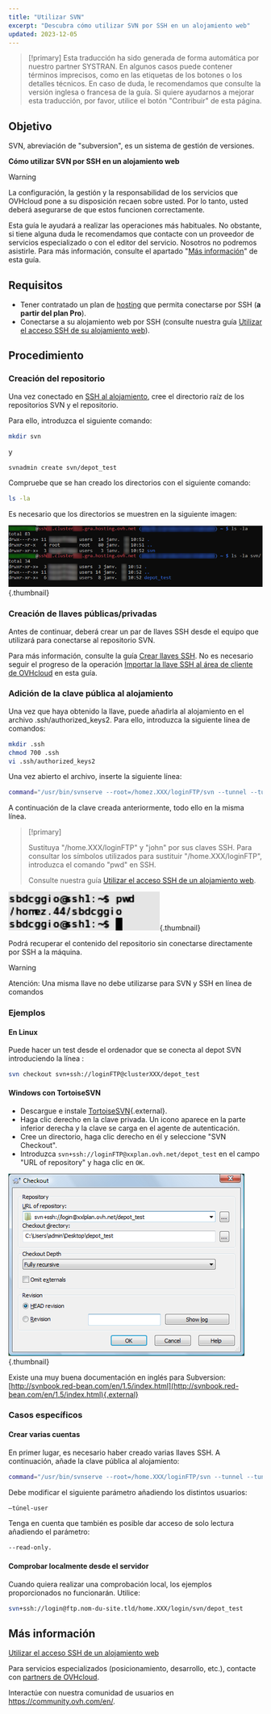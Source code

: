 ```yaml
---
title: "Utilizar SVN"
excerpt: "Descubra cómo utilizar SVN por SSH en un alojamiento web"
updated: 2023-12-05
---
```


> [!primary]
> Esta traducción ha sido generada de forma automática por nuestro partner SYSTRAN. En algunos casos puede contener términos imprecisos, como en las etiquetas de los botones o los detalles técnicos. En caso de duda, le recomendamos que consulte la versión inglesa o francesa de la guía. Si quiere ayudarnos a mejorar esta traducción, por favor, utilice el botón "Contribuir" de esta página.
> 

## Objetivo

SVN, abreviación de "subversion", es un sistema de gestión de versiones. 

**Cómo utilizar SVN por SSH en un alojamiento web**

> [!warning]
>
> La configuración, la gestión y la responsabilidad de los servicios que OVHcloud pone a su disposición recaen sobre usted. Por lo tanto, usted deberá asegurarse de que estos funcionen correctamente.
> 
> Esta guía le ayudará a realizar las operaciones más habituales. No obstante, si tiene alguna duda le recomendamos que contacte con un proveedor de servicios especializado o con el editor del servicio. Nosotros no podremos asistirle. Para más información, consulte el apartado "[Más información](#go-further)" de esta guía.
> 

## Requisitos

- Tener contratado un plan de [hosting](https://www.ovhcloud.com/es-es/web-hosting/) que permita conectarse por SSH (**a partir del plan Pro**).
- Conectarse a su alojamiento web por SSH (consulte nuestra guía [Utilizar el acceso SSH de su alojamiento web](/pages/web_cloud/web_hosting/ssh_on_webhosting)).

## Procedimiento

### Creación del repositorio

Una vez conectado en [SSH al alojamiento](/pages/web_cloud/web_hosting/ssh_on_webhosting), cree el directorio raíz de los repositorios SVN y el repositorio.

Para ello, introduzca el siguiente comando:

```bash
mkdir svn
```

y

```bash
svnadmin create svn/depot_test
```

Compruebe que se han creado los directorios con el siguiente comando:

```bash
ls -la
```

Es necesario que los directorios se muestren en la siguiente imagen:

![hosting](images/terminal-ls-la-svn.png){.thumbnail}

### Creación de llaves públicas/privadas

Antes de continuar, deberá crear un par de llaves SSH desde el equipo que utilizará para conectarse al repositorio SVN.

Para más información, consulte la guía [Crear llaves SSH](/pages/public_cloud/compute/public-cloud-first-steps#1-crear-claves-ssh). No es necesario seguir el progreso de la operación [Importar la llave SSH al área de cliente de OVHcloud](/pages/public_cloud/compute/public-cloud-first-steps#1-crear-claves-ssh/#importacion-de-una-clave-ssh-en-el-area-de-cliente-de-ovhcloud) en esta guía.

### Adición de la clave pública al alojamiento

Una vez que haya obtenido la llave, puede añadirla al alojamiento en el archivo .ssh/authorized_keys2. Para ello, introduzca la siguiente línea de comandos:

```bash
mkdir .ssh
chmod 700 .ssh
vi .ssh/authorized_keys2
```

Una vez abierto el archivo, inserte la siguiente línea:

```bash
command="/usr/bin/svnserve --root=/homez.XXX/loginFTP/svn --tunnel --tunnel-user=john",no-port-forwarding,no-agent-forwarding,no-X11-forwarding,no-pty
```

A continuación de la clave creada anteriormente, todo ello en la misma línea.

> [!primary]
>
> Sustituya "/home.XXX/loginFTP" y "john" por sus claves SSH.
> Para consultar los símbolos utilizados para sustituir "/home.XXX/loginFTP", introduzca el comando "pwd" en SSH.
>
> Consulte nuestra guía [Utilizar el acceso SSH de un alojamiento web](/pages/web_cloud/web_hosting/ssh_on_webhosting).
> 

![hosting](images/terminal-homez-folder.png){.thumbnail}

Podrá recuperar el contenido del repositorio sin conectarse directamente por SSH a la máquina.

> [!warning]
>
> Atención: Una misma llave no debe utilizarse para SVN y SSH en
> línea de comandos
> 

### Ejemplos

#### En Linux

Puede hacer un test desde el ordenador que se conecta al depot SVN introduciendo la línea :

```bash
svn checkout svn+ssh://loginFTP@clusterXXX/depot_test
```

#### Windows con TortoiseSVN

- Descargue e instale [TortoiseSVN](https://tortoisesvn.net/downloads.html){.external}.
- Haga clic derecho en la clave privada. Un icono aparece en la parte inferior derecha y la clave se carga en el agente de autenticación.
- Cree un directorio, haga clic derecho en él y seleccione "SVN Checkout". 
- Introduzca `svn+ssh://loginFTP@xxplan.ovh.net/depot_test` en el campo "URL of repository" y haga clic en `OK`.

![hosting](images/checkout.png){.thumbnail}

Existe una muy buena documentación en inglés para Subversion: [http://svnbook.red-bean.com/en/1.5/index.html](http://svnbook.red-bean.com/en/1.5/index.html){.external}

### Casos específicos

#### Crear varias cuentas

En primer lugar, es necesario haber creado varias llaves SSH. A continuación, añade la clave pública al alojamiento:

```bash
command="/usr/bin/svnserve --root=/home.XXX/loginFTP/svn --tunnel --tunnel-user=marc",no-port-forwarding,no-agent-forwarding,no-X11-forwarding,no-pty
```

Debe modificar el siguiente parámetro añadiendo los distintos usuarios:

```bash
—túnel-user
```

Tenga en cuenta que también es posible dar acceso de solo lectura añadiendo el parámetro:

```bash
--read-only.
```

#### Comprobar localmente desde el servidor

Cuando quiera realizar una comprobación local, los ejemplos proporcionados no funcionarán. Utilice:

```bash
svn+ssh://login@ftp.nom-du-site.tld/home.XXX/login/svn/depot_test
```

## Más información <a name="go-further"></a>

[Utilizar el acceso SSH de un alojamiento web](/pages/web_cloud/web_hosting/ssh_on_webhosting)

Para servicios especializados (posicionamiento, desarrollo, etc.), contacte con [partners de OVHcloud](/links/partner).

Interactúe con nuestra comunidad de usuarios en <https://community.ovh.com/en/>.